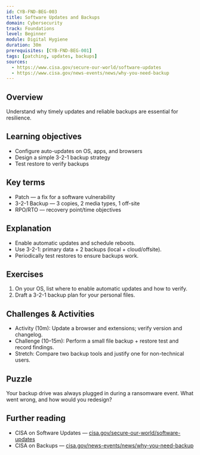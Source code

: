 ```yaml
---
id: CYB-FND-BEG-003
title: Software Updates and Backups
domain: Cybersecurity
track: Foundations
level: Beginner
module: Digital Hygiene
duration: 30m
prerequisites: [CYB-FND-BEG-001]
tags: [patching, updates, backups]
sources:
  - https://www.cisa.gov/secure-our-world/software-updates
  - https://www.cisa.gov/news-events/news/why-you-need-backup
---
```


## Overview

Understand why timely updates and reliable backups are essential for resilience.

## Learning objectives

- Configure auto-updates on OS, apps, and browsers
- Design a simple 3-2-1 backup strategy
- Test restore to verify backups

## Key terms

- Patch — a fix for a software vulnerability
- 3-2-1 Backup — 3 copies, 2 media types, 1 off-site
- RPO/RTO — recovery point/time objectives

## Explanation

- Enable automatic updates and schedule reboots.
- Use 3-2-1: primary data + 2 backups (local + cloud/offsite).
- Periodically test restores to ensure backups work.

## Exercises

1. On your OS, list where to enable automatic updates and how to verify.
2. Draft a 3-2-1 backup plan for your personal files.

## Challenges & Activities

- Activity (10m): Update a browser and extensions; verify version and changelog.
- Challenge (10–15m): Perform a small file backup + restore test and record findings.
- Stretch: Compare two backup tools and justify one for non-technical users.

## Puzzle

Your backup drive was always plugged in during a ransomware event. What went wrong, and how would you redesign?

## Further reading

- CISA on Software Updates — [cisa.gov/secure-our-world/software-updates](https://www.cisa.gov/secure-our-world/software-updates)
- CISA on Backups — [cisa.gov/news-events/news/why-you-need-backup](https://www.cisa.gov/news-events/news/why-you-need-backup)
